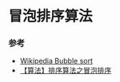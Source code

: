 # 冒泡排序算法

### 参考
- [Wikipedia Bubble sort](https://en.wikipedia.org/wiki/Bubble_sort)
- [【算法】排序算法之冒泡排序](https://zhuanlan.zhihu.com/p/122284534)